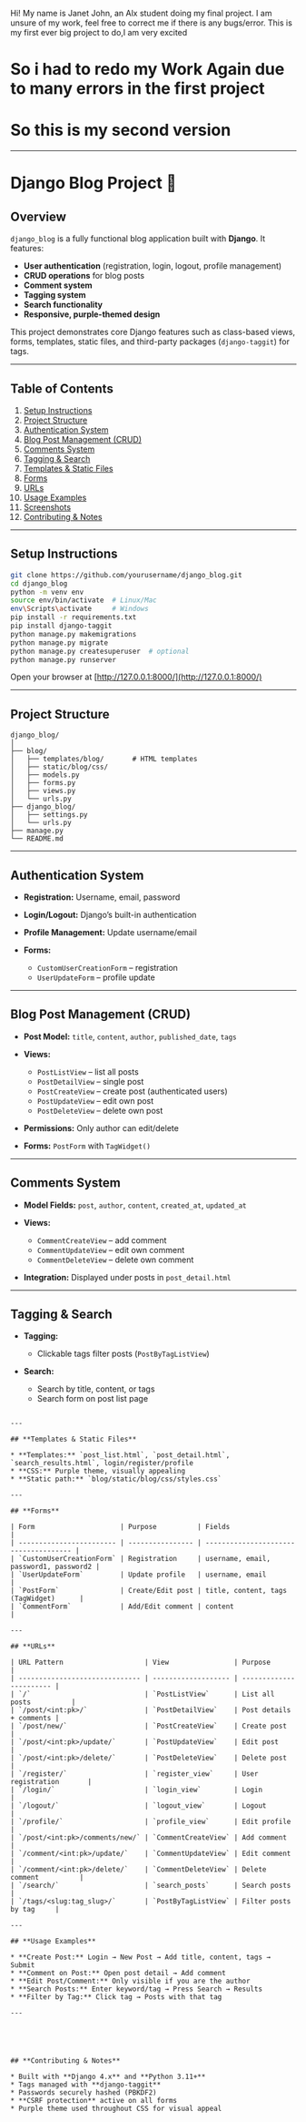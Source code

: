 Hi! My name is Janet John, an Alx student doing my final project. I am unsure of my work, feel free to correct me if there is any bugs/error.
This is my first ever big project to do,I am very excited

# **So i had to redo my Work Again due to many errors in the first project**
# So this is my second version

---

# Django Blog Project 💜

## **Overview**

`django_blog` is a fully functional blog application built with **Django**. It features:

* **User authentication** (registration, login, logout, profile management)
* **CRUD operations** for blog posts
* **Comment system**
* **Tagging system**
* **Search functionality**
* **Responsive, purple-themed design**

This project demonstrates core Django features such as class-based views, forms, templates, static files, and third-party packages (`django-taggit`) for tags.

---

## **Table of Contents**

1. [Setup Instructions](#setup-instructions)
2. [Project Structure](#project-structure)
3. [Authentication System](#authentication-system)
4. [Blog Post Management (CRUD)](#blog-post-management-crud)
5. [Comments System](#comments-system)
6. [Tagging & Search](#tagging--search)
7. [Templates & Static Files](#templates--static-files)
8. [Forms](#forms)
9. [URLs](#urls)
10. [Usage Examples](#usage-examples)
11. [Screenshots](#screenshots)
12. [Contributing & Notes](#contributing--notes)

---

## **Setup Instructions**

```bash
git clone https://github.com/yourusername/django_blog.git
cd django_blog
python -m venv env
source env/bin/activate  # Linux/Mac
env\Scripts\activate     # Windows
pip install -r requirements.txt
pip install django-taggit
python manage.py makemigrations
python manage.py migrate
python manage.py createsuperuser  # optional
python manage.py runserver
```

Open your browser at [http://127.0.0.1:8000/](http://127.0.0.1:8000/)

---

## **Project Structure**

```
django_blog/
│
├── blog/
│   ├── templates/blog/       # HTML templates
│   ├── static/blog/css/      
│   ├── models.py
│   ├── forms.py
│   ├── views.py
│   └── urls.py
├── django_blog/
│   ├── settings.py
│   └── urls.py
├── manage.py
└── README.md
```

---

## **Authentication System**

* **Registration:** Username, email, password
* **Login/Logout:** Django’s built-in authentication
* **Profile Management:** Update username/email
* **Forms:**

  * `CustomUserCreationForm` – registration
  * `UserUpdateForm` – profile update



---

## **Blog Post Management (CRUD)**

* **Post Model:** `title`, `content`, `author`, `published_date`, `tags`
* **Views:**

  * `PostListView` – list all posts
  * `PostDetailView` – single post
  * `PostCreateView` – create post (authenticated users)
  * `PostUpdateView` – edit own post
  * `PostDeleteView` – delete own post
* **Permissions:** Only author can edit/delete
* **Forms:** `PostForm` with `TagWidget()`

---

## **Comments System**

* **Model Fields:** `post`, `author`, `content`, `created_at`, `updated_at`
* **Views:**

  * `CommentCreateView` – add comment
  * `CommentUpdateView` – edit own comment
  * `CommentDeleteView` – delete own comment
* **Integration:** Displayed under posts in `post_detail.html`

---

## **Tagging & Search**

* **Tagging:**

  
  * Clickable tags filter posts (`PostByTagListView`)
* **Search:**

  * Search by title, content, or tags
  * Search form on post list page


```

---

## **Templates & Static Files**

* **Templates:** `post_list.html`, `post_detail.html`, `search_results.html`, login/register/profile
* **CSS:** Purple theme, visually appealing
* **Static path:** `blog/static/blog/css/styles.css`

---

## **Forms**

| Form                     | Purpose          | Fields                                |
| ------------------------ | ---------------- | ------------------------------------- |
| `CustomUserCreationForm` | Registration     | username, email, password1, password2 |
| `UserUpdateForm`         | Update profile   | username, email                       |
| `PostForm`               | Create/Edit post | title, content, tags (TagWidget)      |
| `CommentForm`            | Add/Edit comment | content                               |

---

## **URLs**

| URL Pattern                    | View                | Purpose                 |
| ------------------------------ | ------------------- | ----------------------- |
| `/`                            | `PostListView`      | List all posts          |
| `/post/<int:pk>/`              | `PostDetailView`    | Post details + comments |
| `/post/new/`                   | `PostCreateView`    | Create post             |
| `/post/<int:pk>/update/`       | `PostUpdateView`    | Edit post               |
| `/post/<int:pk>/delete/`       | `PostDeleteView`    | Delete post             |
| `/register/`                   | `register_view`     | User registration       |
| `/login/`                      | `login_view`        | Login                   |
| `/logout/`                     | `logout_view`       | Logout                  |
| `/profile/`                    | `profile_view`      | Edit profile            |
| `/post/<int:pk>/comments/new/` | `CommentCreateView` | Add comment             |
| `/comment/<int:pk>/update/`    | `CommentUpdateView` | Edit comment            |
| `/comment/<int:pk>/delete/`    | `CommentDeleteView` | Delete comment          |
| `/search/`                     | `search_posts`      | Search posts            |
| `/tags/<slug:tag_slug>/`       | `PostByTagListView` | Filter posts by tag     |

---

## **Usage Examples**

* **Create Post:** Login → New Post → Add title, content, tags → Submit
* **Comment on Post:** Open post detail → Add comment
* **Edit Post/Comment:** Only visible if you are the author
* **Search Posts:** Enter keyword/tag → Press Search → Results
* **Filter by Tag:** Click tag → Posts with that tag

---





## **Contributing & Notes**

* Built with **Django 4.x** and **Python 3.11+**
* Tags managed with **django-taggit**
* Passwords securely hashed (PBKDF2)
* **CSRF protection** active on all forms
* Purple theme used throughout CSS for visual appeal



